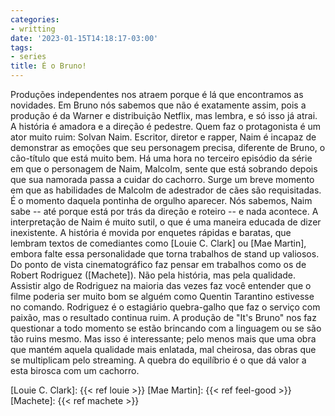 ```yaml
---
categories:
- writting
date: '2023-01-15T14:18:17-03:00'
tags:
- series
title: É o Bruno!
---
```


Produções independentes nos atraem porque é lá que encontramos as novidades. Em Bruno nós sabemos que não é exatamente assim, pois a produção é da Warner e distribuição Netflix, mas lembra, e só isso já atrai. A história é amadora e a direção é pedestre. Quem faz o protagonista é um ator muito ruim: Solvan Naim. Escritor, diretor e rapper, Naim é incapaz de demonstrar as emoções que seu personagem precisa, diferente de Bruno, o cão-título que está muito bem. Há uma hora no terceiro episódio da série em que o personagem de Naim, Malcolm, sente que está sobrando depois que sua namorada passa a cuidar do cachorro. Surge um breve momento em que as habilidades de Malcolm de adestrador de cães são requisitadas. É o momento daquela pontinha de orgulho aparecer. Nós sabemos, Naim sabe -- até porque está por trás da direção e roteiro -- e nada acontece. A interpretação de Naim é muito sutil, o que é uma maneira educada de dizer inexistente. A história é movida por enquetes rápidas e baratas, que lembram textos de comediantes como [Louie C. Clark] ou [Mae Martin], embora falte essa personalidade que torna trabalhos de stand up valiosos. Do ponto de vista cinematográfico faz pensar em trabalhos como os de Robert Rodriguez ([Machete]). Não pela história, mas pela qualidade. Assistir algo de Rodriguez na maioria das vezes faz você entender que o filme poderia ser muito bom se alguém como Quentin Tarantino estivesse no comando. Rodriguez é o estagiário quebra-galho que faz o serviço com paixão, mas o resultado continua ruim. A produção de "It's Bruno" nos faz questionar a todo momento se estão brincando com a linguagem ou se são tão ruins mesmo. Mas isso é interessante; pelo menos mais que uma obra que mantém aquela qualidade mais enlatada, mal cheirosa, das obras que se multiplicam pelo streaming. A quebra do equilíbrio é o que dá valor a esta birosca com um cachorro.

[Louie C. Clark]: {{< ref louie >}}
[Mae Martin]: {{< ref feel-good >}}
[Machete]: {{< ref machete >}}